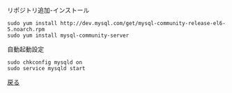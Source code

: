 リポジトリ追加-インストール
```
sudo yum install http://dev.mysql.com/get/mysql-community-release-el6-5.noarch.rpm
sudo yum install mysql-community-server
```

自動起動設定
```
sudo chkconfig mysqld on
sudo service mysqld start
```
[戻る](Home)